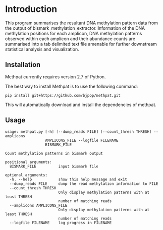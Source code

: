 Introduction
============

This program summarises the resultant DNA methylation pattern data from the output of bismark_methylation_extractor. Information of the DNA methylation positions for each amplicon, DNA methylation patterns observed within each amplicon and their abundance counts are summarised into a tab delimited text file amenable for further downstream statistical analysis and visualization.

Installation
------------

Methpat currently requires version 2.7 of Python.

The best way to install Methpat is to use the following command:

    pip install git+https://github.com/bjpop/methpat.git

This will automatically download and install the dependencies of methpat.

Usage
-----

    usage: methpat.py [-h] [--dump_reads FILE] [--count_thresh THRESH] --amplicons
                      AMPLICONS_FILE --logfile FILENAME
                      BISMARK_FILE

    Count methylation patterns in bismark output

    positional arguments:
      BISMARK_FILE          input bismark file

    optional arguments:
      -h, --help            show this help message and exit
      --dump_reads FILE     dump the read methylation information to FILE
      --count_thresh THRESH
                            Only display methylation patterns with at least THRESH
                            number of matching reads
      --amplicons AMPLICONS_FILE
                            Only display methylation patterns with at least THRESH
                            number of matching reads
      --logfile FILENAME    log progress in FILENAME
